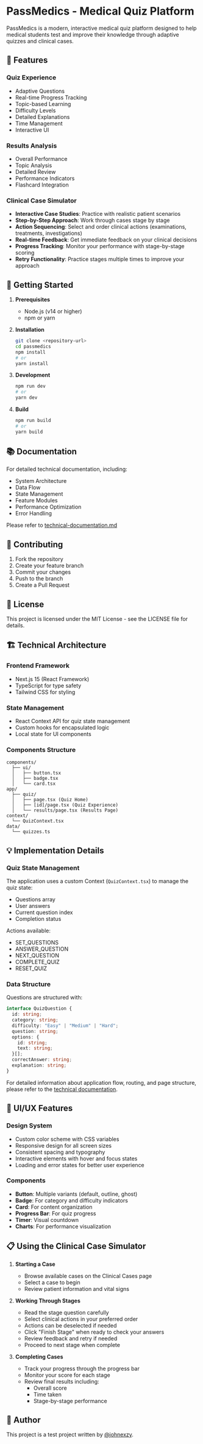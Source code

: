 # PassMedics - Medical Quiz Platform

PassMedics is a modern, interactive medical quiz platform designed to help medical students test and improve their knowledge through adaptive quizzes and clinical cases.

## 🌟 Features

### Quiz Experience
- Adaptive Questions
- Real-time Progress Tracking
- Topic-based Learning
- Difficulty Levels
- Detailed Explanations
- Time Management
- Interactive UI

### Results Analysis
- Overall Performance
- Topic Analysis
- Detailed Review
- Performance Indicators
- Flashcard Integration

### Clinical Case Simulator
- **Interactive Case Studies**: Practice with realistic patient scenarios
- **Step-by-Step Approach**: Work through cases stage by stage
- **Action Sequencing**: Select and order clinical actions (examinations, treatments, investigations)
- **Real-time Feedback**: Get immediate feedback on your clinical decisions
- **Progress Tracking**: Monitor your performance with stage-by-stage scoring
- **Retry Functionality**: Practice stages multiple times to improve your approach

## 🚀 Getting Started

1. **Prerequisites**
   - Node.js (v14 or higher)
   - npm or yarn

2. **Installation**
   ```bash
   git clone <repository-url>
   cd passmedics
   npm install
   # or
   yarn install
   ```

3. **Development**
   ```bash
   npm run dev
   # or
   yarn dev
   ```

4. **Build**
   ```bash
   npm run build
   # or
   yarn build
   ```

## 📚 Documentation

For detailed technical documentation, including:
- System Architecture
- Data Flow
- State Management
- Feature Modules
- Performance Optimization
- Error Handling

Please refer to [technical-documentation.md](./technical-documentation.md)

## 🤝 Contributing

1. Fork the repository
2. Create your feature branch
3. Commit your changes
4. Push to the branch
5. Create a Pull Request

## 📝 License

This project is licensed under the MIT License - see the LICENSE file for details.

## 🏗️ Technical Architecture

### Frontend Framework
- Next.js 15 (React Framework)
- TypeScript for type safety
- Tailwind CSS for styling

### State Management
- React Context API for quiz state management
- Custom hooks for encapsulated logic
- Local state for UI components

### Components Structure
```
components/
  ├── ui/
  │   ├── button.tsx
  │   ├── badge.tsx
  │   └── card.tsx
app/
  ├── quiz/
  │   ├── page.tsx (Quiz Home)
  │   ├── [id]/page.tsx (Quiz Experience)
  │   └── results/page.tsx (Results Page)
context/
  └── QuizContext.tsx
data/
  └── quizzes.ts
```

## 💡 Implementation Details

### Quiz State Management
The application uses a custom Context (`QuizContext.tsx`) to manage the quiz state:
- Questions array
- User answers
- Current question index
- Completion status

Actions available:
- SET_QUESTIONS
- ANSWER_QUESTION
- NEXT_QUESTION
- COMPLETE_QUIZ
- RESET_QUIZ

### Data Structure
Questions are structured with:
```typescript
interface QuizQuestion {
  id: string;
  category: string;
  difficulty: "Easy" | "Medium" | "Hard";
  question: string;
  options: {
    id: string;
    text: string;
  }[];
  correctAnswer: string;
  explanation: string;
}
```

For detailed information about application flow, routing, and page structure, please refer to the [technical documentation](./technical-documentation.md#application-flow).

## 🎨 UI/UX Features

### Design System
- Custom color scheme with CSS variables
- Responsive design for all screen sizes
- Consistent spacing and typography
- Interactive elements with hover and focus states
- Loading and error states for better user experience

### Components
- **Button**: Multiple variants (default, outline, ghost)
- **Badge**: For category and difficulty indicators
- **Card**: For content organization
- **Progress Bar**: For quiz progress
- **Timer**: Visual countdown
- **Charts**: For performance visualization

## 📋 Using the Clinical Case Simulator

1. **Starting a Case**
   - Browse available cases on the Clinical Cases page
   - Select a case to begin
   - Review patient information and vital signs

2. **Working Through Stages**
   - Read the stage question carefully
   - Select clinical actions in your preferred order
   - Actions can be deselected if needed
   - Click "Finish Stage" when ready to check your answers
   - Review feedback and retry if needed
   - Proceed to next stage when complete

3. **Completing Cases**
   - Track your progress through the progress bar
   - Monitor your score for each stage
   - Review final results including:
     - Overall score
     - Time taken
     - Stage-by-stage performance

## 📧 Author

This project is a test project written by [@johnexzy](https://github.com/johnexzy).



